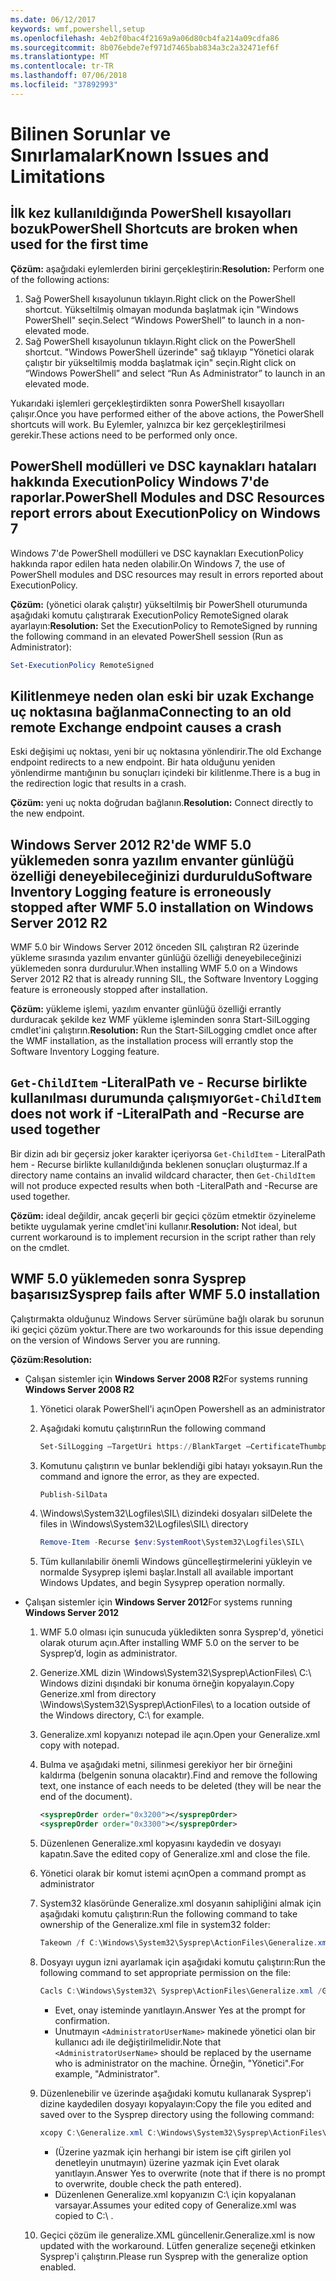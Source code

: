 ```yaml
---
ms.date: 06/12/2017
keywords: wmf,powershell,setup
ms.openlocfilehash: 4eb2f0bac4f2169a9a06d80cb4fa214a09cdfa86
ms.sourcegitcommit: 8b076ebde7ef971d7465bab834a3c2a32471ef6f
ms.translationtype: MT
ms.contentlocale: tr-TR
ms.lasthandoff: 07/06/2018
ms.locfileid: "37892993"
---
```

# <a name="known-issues-and-limitations"></a><span data-ttu-id="63359-102">Bilinen Sorunlar ve Sınırlamalar</span><span class="sxs-lookup"><span data-stu-id="63359-102">Known Issues and Limitations</span></span>

## <a name="powershell-shortcuts-are-broken-when-used-for-the-first-time"></a><span data-ttu-id="63359-103">İlk kez kullanıldığında PowerShell kısayolları bozuk</span><span class="sxs-lookup"><span data-stu-id="63359-103">PowerShell Shortcuts are broken when used for the first time</span></span>

<span data-ttu-id="63359-104">**Çözüm:** aşağıdaki eylemlerden birini gerçekleştirin:</span><span class="sxs-lookup"><span data-stu-id="63359-104">**Resolution:** Perform one of the following actions:</span></span>

1. <span data-ttu-id="63359-105">Sağ PowerShell kısayolunun tıklayın.</span><span class="sxs-lookup"><span data-stu-id="63359-105">Right click on the PowerShell shortcut.</span></span> <span data-ttu-id="63359-106">Yükseltilmiş olmayan modunda başlatmak için "Windows PowerShell" seçin.</span><span class="sxs-lookup"><span data-stu-id="63359-106">Select “Windows PowerShell” to launch in a non-elevated mode.</span></span>
2. <span data-ttu-id="63359-107">Sağ PowerShell kısayolunun tıklayın.</span><span class="sxs-lookup"><span data-stu-id="63359-107">Right click on the PowerShell shortcut.</span></span> <span data-ttu-id="63359-108">"Windows PowerShell üzerinde" sağ tıklayıp "Yönetici olarak çalıştır bir yükseltilmiş modda başlatmak için" seçin.</span><span class="sxs-lookup"><span data-stu-id="63359-108">Right click on “Windows PowerShell” and select “Run As Administrator” to launch in an elevated mode.</span></span>

<span data-ttu-id="63359-109">Yukarıdaki işlemleri gerçekleştirdikten sonra PowerShell kısayolları çalışır.</span><span class="sxs-lookup"><span data-stu-id="63359-109">Once you have performed either of the above actions, the PowerShell shortcuts will work.</span></span> <span data-ttu-id="63359-110">Bu Eylemler, yalnızca bir kez gerçekleştirilmesi gerekir.</span><span class="sxs-lookup"><span data-stu-id="63359-110">These actions need to be performed only once.</span></span>

## <a name="powershell-modules-and-dsc-resources-report-errors-about-executionpolicy-on-windows-7"></a><span data-ttu-id="63359-111">PowerShell modülleri ve DSC kaynakları hataları hakkında ExecutionPolicy Windows 7'de raporlar.</span><span class="sxs-lookup"><span data-stu-id="63359-111">PowerShell Modules and DSC Resources report errors about ExecutionPolicy on Windows 7</span></span>

<span data-ttu-id="63359-112">Windows 7'de PowerShell modülleri ve DSC kaynakları ExecutionPolicy hakkında rapor edilen hata neden olabilir.</span><span class="sxs-lookup"><span data-stu-id="63359-112">On Windows 7, the use of PowerShell modules and DSC resources may result in errors reported about ExecutionPolicy.</span></span>

<span data-ttu-id="63359-113">**Çözüm:** (yönetici olarak çalıştır) yükseltilmiş bir PowerShell oturumunda aşağıdaki komutu çalıştırarak ExecutionPolicy RemoteSigned olarak ayarlayın:</span><span class="sxs-lookup"><span data-stu-id="63359-113">**Resolution:** Set the ExecutionPolicy to RemoteSigned by running the following command in an elevated PowerShell session (Run as Administrator):</span></span>

```powershell
Set-ExecutionPolicy RemoteSigned
```

## <a name="connecting-to-an-old-remote-exchange-endpoint-causes-a-crash"></a><span data-ttu-id="63359-114">Kilitlenmeye neden olan eski bir uzak Exchange uç noktasına bağlanma</span><span class="sxs-lookup"><span data-stu-id="63359-114">Connecting to an old remote Exchange endpoint causes a crash</span></span>

<span data-ttu-id="63359-115">Eski değişimi uç noktası, yeni bir uç noktasına yönlendirir.</span><span class="sxs-lookup"><span data-stu-id="63359-115">The old Exchange endpoint redirects to a new endpoint.</span></span> <span data-ttu-id="63359-116">Bir hata olduğunu yeniden yönlendirme mantığının bu sonuçları içindeki bir kilitlenme.</span><span class="sxs-lookup"><span data-stu-id="63359-116">There is a bug in the redirection logic that results in a crash.</span></span>

<span data-ttu-id="63359-117">**Çözüm:** yeni uç nokta doğrudan bağlanın.</span><span class="sxs-lookup"><span data-stu-id="63359-117">**Resolution:** Connect directly to the new endpoint.</span></span>

## <a name="software-inventory-logging-feature-is-erroneously-stopped-after-wmf-50-installation-on-windows-server-2012-r2"></a><span data-ttu-id="63359-118">Windows Server 2012 R2'de WMF 5.0 yüklemeden sonra yazılım envanter günlüğü özelliği deneyebileceğinizi durduruldu</span><span class="sxs-lookup"><span data-stu-id="63359-118">Software Inventory Logging feature is erroneously stopped after WMF 5.0 installation on Windows Server 2012 R2</span></span>

<span data-ttu-id="63359-119">WMF 5.0 bir Windows Server 2012 önceden SIL çalıştıran R2 üzerinde yükleme sırasında yazılım envanter günlüğü özelliği deneyebileceğinizi yüklemeden sonra durdurulur.</span><span class="sxs-lookup"><span data-stu-id="63359-119">When installing WMF 5.0 on a Windows Server 2012 R2 that is already running SIL, the Software Inventory Logging feature is erroneously stopped after installation.</span></span>

<span data-ttu-id="63359-120">**Çözüm:** yükleme işlemi, yazılım envanter günlüğü özelliği errantly durduracak şekilde kez WMF yükleme işleminden sonra Start-SilLogging cmdlet'ini çalıştırın.</span><span class="sxs-lookup"><span data-stu-id="63359-120">**Resolution:** Run the Start-SilLogging cmdlet once after the WMF installation, as the installation process will errantly stop the Software Inventory Logging feature.</span></span>

## <a name="get-childitem-does-not-work-if--literalpath-and--recurse-are-used-together"></a><span data-ttu-id="63359-121">`Get-ChildItem` -LiteralPath ve - Recurse birlikte kullanılması durumunda çalışmıyor</span><span class="sxs-lookup"><span data-stu-id="63359-121">`Get-ChildItem` does not work if -LiteralPath and -Recurse are used together</span></span>

<span data-ttu-id="63359-122">Bir dizin adı bir geçersiz joker karakter içeriyorsa `Get-ChildItem` - LiteralPath hem - Recurse birlikte kullanıldığında beklenen sonuçları oluşturmaz.</span><span class="sxs-lookup"><span data-stu-id="63359-122">If a directory name contains an invalid wildcard character, then `Get-ChildItem` will not produce expected results when both -LiteralPath and -Recurse are used together.</span></span>

<span data-ttu-id="63359-123">**Çözüm:** ideal değildir, ancak geçerli bir geçici çözüm etmektir özyineleme betikte uygulamak yerine cmdlet'ini kullanır.</span><span class="sxs-lookup"><span data-stu-id="63359-123">**Resolution:** Not ideal, but current workaround is to implement recursion in the script rather than rely on the cmdlet.</span></span>

## <a name="sysprep-fails-after-wmf-50-installation"></a><span data-ttu-id="63359-124">WMF 5.0 yüklemeden sonra Sysprep başarısız</span><span class="sxs-lookup"><span data-stu-id="63359-124">Sysprep fails after WMF 5.0 installation</span></span>

<span data-ttu-id="63359-125">Çalıştırmakta olduğunuz Windows Server sürümüne bağlı olarak bu sorunun iki geçici çözüm yoktur.</span><span class="sxs-lookup"><span data-stu-id="63359-125">There are two workarounds for this issue depending on the version of Windows Server you are running.</span></span>

<span data-ttu-id="63359-126">**Çözüm:**</span><span class="sxs-lookup"><span data-stu-id="63359-126">**Resolution:**</span></span>

- <span data-ttu-id="63359-127">Çalışan sistemler için **Windows Server 2008 R2**</span><span class="sxs-lookup"><span data-stu-id="63359-127">For systems running **Windows Server 2008 R2**</span></span>
  1. <span data-ttu-id="63359-128">Yönetici olarak PowerShell'i açın</span><span class="sxs-lookup"><span data-stu-id="63359-128">Open Powershell as an administrator</span></span>
  2. <span data-ttu-id="63359-129">Aşağıdaki komutu çalıştırın</span><span class="sxs-lookup"><span data-stu-id="63359-129">Run the following command</span></span>

     ```powershell
     Set-SilLogging –TargetUri https://BlankTarget –CertificateThumbprint 0123456789
     ```

  3. <span data-ttu-id="63359-130">Komutunu çalıştırın ve bunlar beklendiği gibi hatayı yoksayın.</span><span class="sxs-lookup"><span data-stu-id="63359-130">Run the command and ignore the error, as they are expected.</span></span>

     ```powershell
     Publish-SilData
     ```

  4. <span data-ttu-id="63359-131">\Windows\System32\Logfiles\SIL\ dizindeki dosyaları sil</span><span class="sxs-lookup"><span data-stu-id="63359-131">Delete the files in  \Windows\System32\Logfiles\SIL\ directory</span></span>

     ```powershell
     Remove-Item -Recurse $env:SystemRoot\System32\Logfiles\SIL\
     ```

  5. <span data-ttu-id="63359-132">Tüm kullanılabilir önemli Windows güncelleştirmelerini yükleyin ve normalde Sysyprep işlemi başlar.</span><span class="sxs-lookup"><span data-stu-id="63359-132">Install all available important Windows Updates, and begin Sysyprep operation normally.</span></span>

- <span data-ttu-id="63359-133">Çalışan sistemler için **Windows Server 2012**</span><span class="sxs-lookup"><span data-stu-id="63359-133">For systems running **Windows Server 2012**</span></span>
  1. <span data-ttu-id="63359-134">WMF 5.0 olması için sunucuda yükledikten sonra Sysprep'd, yönetici olarak oturum açın.</span><span class="sxs-lookup"><span data-stu-id="63359-134">After installing WMF 5.0 on the server to be Sysprep’d, login as administrator.</span></span>
  2. <span data-ttu-id="63359-135">Generize.XML dizin \Windows\System32\Sysprep\ActionFiles\ C:\ Windows dizini dışındaki bir konuma örneğin kopyalayın.</span><span class="sxs-lookup"><span data-stu-id="63359-135">Copy Generize.xml from directory \Windows\System32\Sysprep\ActionFiles\ to a location outside of the Windows directory, C:\ for example.</span></span>
  3. <span data-ttu-id="63359-136">Generalize.xml kopyanızı notepad ile açın.</span><span class="sxs-lookup"><span data-stu-id="63359-136">Open your Generalize.xml copy with notepad.</span></span>
  4. <span data-ttu-id="63359-137">Bulma ve aşağıdaki metni, silinmesi gerekiyor her bir örneğini kaldırma (belgenin sonuna olacaktır).</span><span class="sxs-lookup"><span data-stu-id="63359-137">Find and remove the following text, one instance of each needs to be deleted (they will be near the end of the document).</span></span>

     ```xml
     <sysprepOrder order="0x3200"></sysprepOrder>
     <sysprepOrder order="0x3300"></sysprepOrder>
     ```

  5. <span data-ttu-id="63359-138">Düzenlenen Generalize.xml kopyasını kaydedin ve dosyayı kapatın.</span><span class="sxs-lookup"><span data-stu-id="63359-138">Save the edited copy of Generalize.xml and close the file.</span></span>
  6. <span data-ttu-id="63359-139">Yönetici olarak bir komut istemi açın</span><span class="sxs-lookup"><span data-stu-id="63359-139">Open a command prompt as administrator</span></span>
  7. <span data-ttu-id="63359-140">System32 klasöründe Generalize.xml dosyanın sahipliğini almak için aşağıdaki komutu çalıştırın:</span><span class="sxs-lookup"><span data-stu-id="63359-140">Run the following command to take ownership of the Generalize.xml file in system32 folder:</span></span>

     ```powershell
     Takeown /f C:\Windows\System32\Sysprep\ActionFiles\Generalize.xml
     ```

  8. <span data-ttu-id="63359-141">Dosyayı uygun izni ayarlamak için aşağıdaki komutu çalıştırın:</span><span class="sxs-lookup"><span data-stu-id="63359-141">Run the following command to set appropriate permission on the file:</span></span>

     ```powershell
     Cacls C:\Windows\System32\ Sysprep\ActionFiles\Generalize.xml /G `<AdministratorUserName>`:F
     ```

     - <span data-ttu-id="63359-142">Evet, onay isteminde yanıtlayın.</span><span class="sxs-lookup"><span data-stu-id="63359-142">Answer Yes at the prompt for confirmation.</span></span>
     - <span data-ttu-id="63359-143">Unutmayın `<AdministratorUserName>` makinede yönetici olan bir kullanıcı adı ile değiştirilmelidir.</span><span class="sxs-lookup"><span data-stu-id="63359-143">Note that `<AdministratorUserName>` should be replaced by the username who is administrator on the machine.</span></span> <span data-ttu-id="63359-144">Örneğin, "Yönetici".</span><span class="sxs-lookup"><span data-stu-id="63359-144">For example, "Administrator".</span></span>

  9. <span data-ttu-id="63359-145">Düzenlenebilir ve üzerinde aşağıdaki komutu kullanarak Sysprep'i dizine kaydedilen dosyayı kopyalayın:</span><span class="sxs-lookup"><span data-stu-id="63359-145">Copy the file you edited and saved over to the Sysprep directory using the following command:</span></span>

     ```powershell
     xcopy C:\Generalize.xml C:\Windows\System32\Sysprep\ActionFiles\Generalize.xml
     ```

     - <span data-ttu-id="63359-146">(Üzerine yazmak için herhangi bir istem ise çift girilen yol denetleyin unutmayın) üzerine yazmak için Evet olarak yanıtlayın.</span><span class="sxs-lookup"><span data-stu-id="63359-146">Answer Yes to overwrite (note that if there is no prompt to overwrite, double check the path entered).</span></span>
     - <span data-ttu-id="63359-147">Düzenlenen Generalize.xml kopyanızın C:\ için kopyalanan varsayar.</span><span class="sxs-lookup"><span data-stu-id="63359-147">Assumes your edited copy of Generalize.xml was copied to C:\ .</span></span>

  10. <span data-ttu-id="63359-148">Geçici çözüm ile generalize.XML güncellenir.</span><span class="sxs-lookup"><span data-stu-id="63359-148">Generalize.xml is now updated with the workaround.</span></span> <span data-ttu-id="63359-149">Lütfen generalize seçeneği etkinken Sysprep'i çalıştırın.</span><span class="sxs-lookup"><span data-stu-id="63359-149">Please run Sysprep with the generalize option enabled.</span></span>